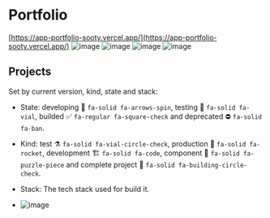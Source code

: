 # Portfolio
[https://app-portfolio-sooty.vercel.app/](https://app-portfolio-sooty.vercel.app/)
![image](https://github.com/Carlosmgs111/app.portfolio/assets/41123597/006649b1-870b-449e-9d7d-becb28cfa36c)
![image](https://github.com/Carlosmgs111/app.portfolio/assets/41123597/20e91e4d-ab21-48eb-adfd-2660bfc11a87)
![image](https://github.com/Carlosmgs111/app.portfolio/assets/41123597/3f25571d-2a8b-42dd-98e8-7b9b37039809)
![image](https://github.com/Carlosmgs111/app.portfolio/assets/41123597/ee539bdf-e3b7-4be7-9c6b-fa2883eaf4f5)

## Projects

Set by current version, kind, state and stack:
- State: developing 🔄️ `fa-solid fa-arrows-spin`, testing 🧪 `fa-solid fa-vial`, builded ✅ `fa-regular fa-square-check` and deprecated ⛔ `fa-solid fa-ban`.
- Kind: test ⚗️ `fa-solid fa-vial-circle-check`, production 🚀 `fa-solid fa-rocket`, development 🏗️ `fa-solid fa-code`, component 🧩 `fa-solid fa-puzzle-piece` and complete project 🦄 `fa-solid fa-building-circle-check`.
- Stack: The tech stack used for build it.

- ![image](https://github.com/Carlosmgs111/app.portfolio/assets/41123597/fd8b0dd8-0a9a-432f-8abf-73cf8de1dc56)
